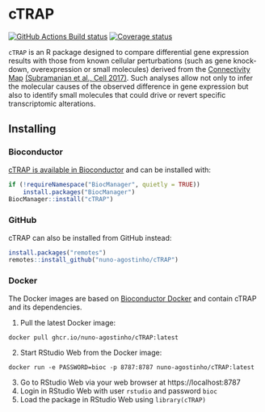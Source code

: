 # cTRAP

<!-- badges: start -->
[![GitHub Actions Build status][ghActionsIcon]][ghActions]
[![Coverage status][codecovBadge]][codecov]
<!-- badges: end -->

`cTRAP` is an R package designed to compare differential gene
expression results with those from known cellular perturbations (such as gene 
knock-down, overexpression or small molecules) derived from the 
[Connectivity Map][clue.io] [(Subramanian et al., Cell 2017)][subramanian2017].
Such analyses allow not only to infer the molecular causes of the observed 
difference in gene expression but also to identify small molecules that could 
drive or revert specific transcriptomic alterations.

## Installing

### Bioconductor

[cTRAP is available in Bioconductor][bioconductor] and can be installed with:

``` r
if (!requireNamespace("BiocManager", quietly = TRUE))
    install.packages("BiocManager")
BiocManager::install("cTRAP")
```

### GitHub

cTRAP can also be installed from GitHub instead:

``` r
install.packages("remotes")
remotes::install_github("nuno-agostinho/cTRAP")
```

### Docker

The Docker images are based on [Bioconductor Docker][biocDocker] and contain cTRAP and its dependencies.

1. Pull the latest Docker image:

```
docker pull ghcr.io/nuno-agostinho/cTRAP:latest
```

2. Start RStudio Web from the Docker image:

```
docker run -e PASSWORD=bioc -p 8787:8787 nuno-agostinho/cTRAP:latest
```

3. Go to RStudio Web via your web browser at https://localhost:8787
4. Login in RStudio Web with user `rstudio` and password `bioc`
5. Load the package in RStudio Web using `library(cTRAP)`

[clue.io]: https://clue.io/
[subramanian2017]: https://doi.org/10.1016/j.cell.2017.10.049
[codecov]: https://codecov.io/github/nuno-agostinho/cTRAP?branch=master
[codecovBadge]: https://img.shields.io/codecov/c/github/nuno-agostinho/cTRAP/master.svg
[ghActions]: https://github.com/nuno-agostinho/cTRAP/actions
[ghActionsIcon]: https://github.com/nuno-agostinho/cTRAP/workflows/R-CMD-check-bioc/badge.svg
[bioconductor]: http://bioconductor.org/packages/cTRAP
[biocDocker]: https://github.com/Bioconductor/bioconductor_docker
